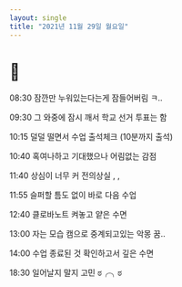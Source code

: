 ```yaml
---
layout: single
title: "2021년 11월 29일 월요일"
---
```


# 🎊

08:30 잠깐만 누워있는다는게 잠들어버림 ㅋ..

09:30 그 와중에 잠시 깨서 학교 선거 투표는 함

10:15 덜덜 떨면서 수업 출석체크 (10분까지 출석)

10:40 혹여나하고 기대했으나 어림없는 감점

11:40 상심이 너무 커 전의상실 , ,

11:55 슬퍼할 틈도 없이 바로 다음 수업

12:40 클로바노트 켜놓고 얕은 수면

13:00 자는 모습 캠으로 중계되고있는 악몽 꿈..

14:00 수업 종료된 것 확인하고서 깊은 수면

18:30 일어날지 말지 고민 ಠ╭╮ಠ
